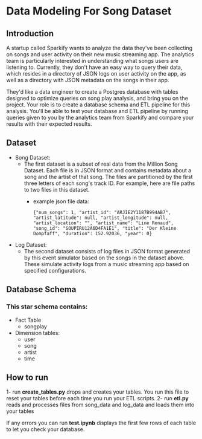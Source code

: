 # Data Modeling For Song Dataset
## Introduction
A startup called Sparkify wants to analyze the data they've been collecting on songs and user activity on their new music streaming app. The analytics team is particularly interested in understanding what songs users are listening to. Currently, they don't have an easy way to query their data, which resides in a directory of JSON logs on user activity on the app, as well as a directory with JSON metadata on the songs in their app.

They'd like a data engineer to create a Postgres database with tables designed to optimize queries on song play analysis, and bring you on the project. Your role is to create a database schema and ETL pipeline for this analysis. You'll be able to test your database and ETL pipeline by running queries given to you by the analytics team from Sparkify and compare your results with their expected results.

## Dataset
 
- Song Dataset:
  - The first dataset is a subset of real data from the Million Song Dataset. Each file is in JSON format and contains metadata about a song and the artist of that song. The files are partitioned by the first three letters of each song's track ID. For example, here are file paths to two files in this dataset.
    - example json file data:
      
       `{"num_songs": 1, "artist_id": "ARJIE2Y1187B994AB7", "artist_latitude": null, "artist_longitude": null, "artist_location": "", "artist_name": "Line Renaud", "song_id": "SOUPIRU12A6D4FA1E1", "title": "Der Kleine Dompfaff", "duration": 152.92036, "year": 0}`
- Log Dataset:
  - The second dataset consists of log files in JSON format generated by this event simulator based on the songs in the dataset above. These simulate activity logs from a music streaming app based on specified configurations.

## Database Schema
### This star schema contains:
- Fact Table
  - songplay
- Dimension tables:
  - user
  - song
  - artist
  - time


## How to run
1- run **create_tables.py** drops and creates your tables. You run this file to reset your tables before each time you run your ETL scripts.
2- run **etl.py** reads and processes files from song_data and log_data and loads them into your tables

If any errors you can run **test.ipynb** displays the first few rows of each table to let you check your database.